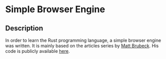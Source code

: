 # Simple Browser Engine

## Description

In order to learn the Rust programming language, a simple browser engine was written.
It is mainly based on the articles series by [Matt Brubeck](https://limpet.net/mbrubeck/2014/08/08/toy-layout-engine-1.html).
His code is publicly available [here](https://github.com/mbrubeck/robinson).
